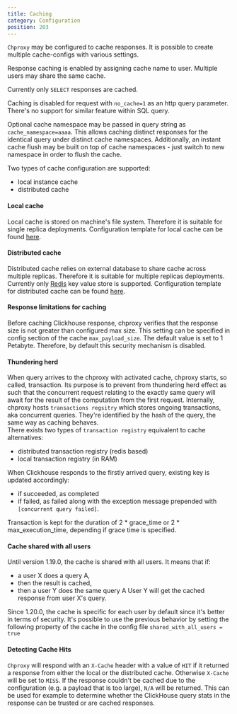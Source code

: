 ```yaml
---
title: Caching
category: Configuration
position: 203
---
```


`Chproxy` may be configured to cache responses. It is possible to create multiple
cache-configs with various settings.

Response caching is enabled by assigning cache name to user. Multiple users may share the same cache.

Currently only `SELECT` responses are cached.

Caching is disabled for request with `no_cache=1` as an http query parameter. 
There's no support for similar feature within SQL query.


Optional cache namespace may be passed in query string as `cache_namespace=aaaa`. This allows caching
distinct responses for the identical query under distinct cache namespaces. Additionally,
an instant cache flush may be built on top of cache namespaces - just switch to new namespace in order
to flush the cache.

Two types of cache configuration are supported:
- local instance cache 
- distributed cache

#### Local cache
Local cache is stored on machine's file system. Therefore it is suitable for single replica deployments.
Configuration template for local cache can be found [here](https://github.com/ContentSquare/chproxy/blob/master/config/#file_system_cache_config).

#### Distributed cache
Distributed cache relies on external database to share cache across multiple replicas. Therefore it is suitable for 
multiple replicas deployments. Currently only [Redis](https://redis.io/) key value store is supported. 
Configuration template for distributed cache can be found [here](https://github.com/ContentSquare/chproxy/blob/master/config/#distributed_cache_config).

#### Response limitations for caching
Before caching Clickhouse response, chproxy verifies that the response size 
is not greater than configured max size. This setting can be specified in config section of the cache `max_payload_size`. The default value
is set to 1 Petabyte. Therefore, by default this security mechanism is disabled.

#### Thundering herd
When query arrives to the chproxy with activated cache, chproxy starts, so called, transaction. Its purpose is to prevent from thundering herd effect as such 
that the concurrent request relating to the exactly same query will await for the result of the computation from the first request.
Internally, chproxy hosts `transactions regsitry` which stores ongoing transactions, aka concurrent queries. They're identified by the hash of the query, the same way as caching behaves.  
There exists two types of `transaction registry` equivalent to cache alternatives:
- distributed transaction registry (redis based)
- local transaction registry (in RAM)

When Clickhouse responds to the firstly arrived query, existing key is updated accordingly:
- if succeeded, as completed
- if failed, as failed along with the exception message prepended with `[concurrent query failed]`.

Transaction is kept for the duration of 2 * grace_time or 2 * max_execution_time, depending if grace time is specified.

#### Cache shared with all users
Until version 1.19.0, the cache is shared with all users.
It means that if:
- a user X does a query A,
- then the result is cached,
- then a user Y does the same query A
User Y will get the cached response from user X's query.

Since 1.20.0, the cache is specific for each user by default since it's better in terms of security.
It's possible to use the previous behavior by setting the following property of the cache in the config file `shared_with_all_users = true` 

#### Detecting Cache Hits

`Chproxy` will respond with an `X-Cache` header with a value of `HIT` if it returned a response from either the local or the distributed cache. Otherwise `X-Cache` will be set to `MISS`. 
If the response couldn't be cached due to the configuration (e.g. a payload that is too large), `N/A` will be returned. This can be used for example to determine 
whether the ClickHouse query stats in the response can be trusted or are cached responses.
